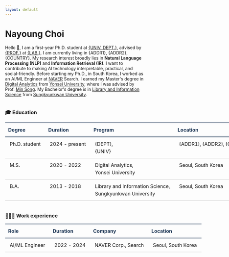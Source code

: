```yaml
---
layout: default
---
```


<style>
  /* 2way헤더와 라인포인트*/
  table {
      border-collapse: collapse;
      text-align: left;
      line-height: 1.5;
      width: 900px;
  }
  table thead th {
      text-align: left;
      padding: 10px;
      font-weight: bold;
      vertical-align: top;
      color: #1b3453;
      border-top: 2px solid #1b3453;
      border-bottom: 2px solid #1b3453;
  }
  table tbody th {
      padding: 10px 15px;
      font-weight: bold;
      vertical-align: top;
      border-bottom: 1px solid #ccc;
      background: #f3f6f7;
  }
  table td {
      padding: 10px 15px;
      vertical-align: top;
      border-bottom: 1px solid #ccc;
  }
</style>

# Nayoung Choi

<div style="width: 90%; float: left; margin: 0px auto;"> 
    Hello 🤝, I am a first-year Ph.D. student at <a href="www." target="_blank">{UNIV. DEPT.}</a>, advised by <a href="www." target="_blank">{PROF.}</a> at <a href="www." target="_blank">{LAB.}</a>. I am currently living in {ADDR1}, {ADDR2}, {COUNTRY}. My research interest broadly lies in <b>Natural Language Processing (NLP)</b> and <b>Information Retrieval (IR)</b>. I want to contribute to making AI technology interpretable, practical, and social-friendly. Before starting my Ph.D., in South Korea, I worked as an AI/ML Engineer at <a href="https://navercorp.com/" target="_blank">NAVER</a> Search. I earned my Master's degree in <a href="https://computing.yonsei.ac.kr/eng/eng2_2_d.php" target="_blank">Digital Analytics</a> from <a href="https://www.yonsei.ac.kr/en_sc/" target="_blank">Yonsei University</a>, where I was advised by Prof. <a href="https://scholar.google.com/citations?user=Wu4DqmEAAAAJ&hl=en" target="_blank">Min Song</a>. My Bachelor's degree is in <a href="https://lis.skku.edu/eng_lis/index.do" target="_blank">Library and Information Science</a> from <a href="https://www.skku.edu/eng/index.do" target="_blank">Sungkyunkwan University</a>.
</div>

<div style="width: 100%; float: left; margin: 0px auto;"> 
    <br>
    <h3> 🎓 Education </h3>
</div>

| Degree | Duration | Program | Location |
| -- | -- | -- | -- | 
| Ph.D. student | 2024 - present | {DEPT}, <br>{UNIV} | {ADDR1}, {ADDR2}, {COUNTRY} |
| M.S. | 2020 - 2022 | Digital Analytics, <br>Yonsei University | Seoul, South Korea | 
| B.A. | 2013 - 2018 | Library and Information Science, <br>Sungkyunkwan University | Seoul, South Korea | 

<div style="width: 100%; float: left; margin: 0px auto;"> 
    <h3> 👩🏻‍💻 Work experience </h3>
</div>

| Role | Duration | Company | Location |
| -- | -- | -- | -- | 
| AI/ML Engineer | 2022 - 2024 | NAVER Corp., Search | Seoul, South Korea | 
